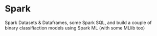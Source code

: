 # Spark
Spark Datasets &amp; Dataframes, some Spark SQL, and build a couple of binary classifiaction models using Spark ML (with some MLlib too)
